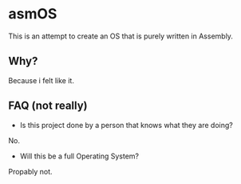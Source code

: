 # asmOS
This is an attempt to create an OS that is purely written in Assembly.
## Why?
Because i felt like it.
## FAQ (not really)
- Is this project done by a person that knows what they are doing?

No.

- Will this be a full Operating System?

Propably not.
